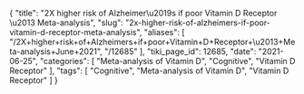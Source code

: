 {
    "title": "2X higher risk of Alzheimer\u2019s if poor Vitamin D Receptor \u2013 Meta-analysis",
    "slug": "2x-higher-risk-of-alzheimers-if-poor-vitamin-d-receptor-meta-analysis",
    "aliases": [
        "/2X+higher+risk+of+Alzheimers+if+poor+Vitamin+D+Receptor+\u2013+Meta-analysis+June+2021",
        "/12685"
    ],
    "tiki_page_id": 12685,
    "date": "2021-06-25",
    "categories": [
        "Meta-analysis of Vitamin D",
        "Cognitive",
        "Vitamin D Receptor"
    ],
    "tags": [
        "Cognitive",
        "Meta-analysis of Vitamin D",
        "Vitamin D Receptor"
    ]
}